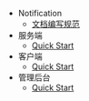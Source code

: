 - Notification
  - [文档编写规范](./workflow.md)
- 服务端
  - [Quick Start](./server/quick-start.md)
- 客户端
  - [Quick Start](./client/quick-start.md)
- 管理后台
  - [Quick Start](./management/quick-start.md)
